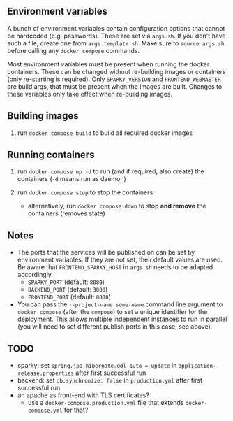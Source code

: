 ## Environment variables

A bunch of environment variables contain configuration options that cannot be hardcoded (e.g. passwords). These are set via `args.sh`. If you don't have such a file, create one from `args.template.sh`. Make sure to `source args.sh` before calling any `docker compose` commands.

Most environment variables must be present when running the docker containers. These can be changed without re-building images or containers (only re-starting is required). Only `SPARKY_VERSION` and `FRONTEND_WEBMASTER` are build args, that must be present when the images are built. Changes to these variables only take effect when re-building images.

## Building images

1) run `docker compose build` to build all required docker images

## Running containers

1) run `docker compose up -d` to run (and if required, also create) the containers (`-d` means run as daemon)

2) run `docker compose stop` to stop the containers
	* alternatively, run `docker compose down` to stop **and remove** the containers (removes state)

## Notes

* The ports that the services will be published on can be set by environment variables. If they are not set, their default values are used. Be aware that `FRONTEND_SPARKY_HOST` in `args.sh` needs to be adapted accordingly.
	* `SPARKY_PORT` (default: `8080`)
	* `BACKEND_PORT` (default: `3000`)
	* `FRONTEND_PORT`  (default: `8000`)
* You can pass the `--project-name some-name` command line argument to `docker compose` (after the `compose`) to set a unique identifier for the deployment. This allows multiple independent instances to run in parallel (you will need to set different publish ports in this case, see above).

## TODO

- sparky: set `spring.jpa.hibernate.ddl-auto = update` in `application-release.properties` after first successful run
- backend: set `db.synchronize: false` in `production.yml` after first successful run
- an apache as front-end with TLS certificates?
	- use a `docker-compose.production.yml` file that extends `docker-compose.yml` for that?
